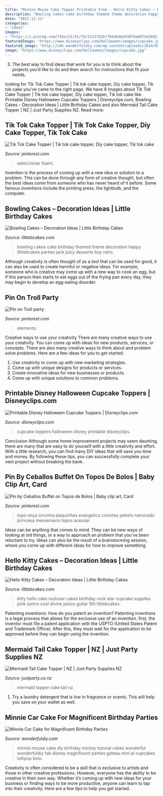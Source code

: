 ```yaml
---
title: "Minnie Mouse Cake Topper Printable Free - Hello Kitty Cakes – Decoration Ideas"
description: "Bowling cakes cake birthday themed theme decoration happy littlebcakes parties jack juicy desserts boy retro"
date: "2022-12-11"
categories:
- "ideas"
images:
- "https://i.pinimg.com/736x/51/51/76/5151762b77bdab46e938f9a80fda5692.jpg"
featuredImage: "https://www.disneyclips.com/Halloween/images/cupcake.jpg"
featured_image: "http://cdn.wonderfuldiy.com/wp-content/uploads/2014/09/Minnie-Mouse-Car-Cake-DIY.jpg"
image: "https://www.disneyclips.com/Halloween/images/cupcake.jpg"
---
```



3. The best way to find ideas that work for you is to think about the projects you’d like to do and then search for instructions that fit your needs.

	

		
looking for Tik Tok Cake Topper | Tik tok cake topper, Diy cake topper, Tik tok cake you've came to the right page. We have 8 Images about Tik Tok Cake Topper | Tik tok cake topper, Diy cake topper, Tik tok cake like Printable Disney Halloween Cupcake Toppers | Disneyclips.com, Bowling Cakes – Decoration Ideas | Little Birthday Cakes and also Mermaid Tail Cake Topper | NZ | Just Party Supplies NZ. Read more:
		
    
## Tik Tok Cake Topper | Tik Tok Cake Topper, Diy Cake Topper, Tik Tok Cake

<img loading=lazy src="https://i.pinimg.com/736x/ae/41/20/ae4120442201f7b0b603b00dacdacd25.jpg" onerror="this.onerror=null;this.src='https://tse2.mm.bing.net/th?id=OIP.jWyoNpiq7Ow1zZA6zTXoEAHaJx&amp;pid=15.1';" alt="Tik Tok Cake Topper | Tik tok cake topper, Diy cake topper, Tik tok cake">

_Source: pinterest.com_

>seleccionar foami. 

	

Invention is the process of coming up with a new idea or solution to a problem. This can be done through any form of creative thought, but often the best ideas come from someone who has never heard of it before. Some famous inventions include the printing press, the lightbulb, and the computer.

    
## Bowling Cakes – Decoration Ideas | Little Birthday Cakes

<img loading=lazy src="http://www.littlebcakes.com/wp-content/uploads/2014/01/Bowling-Cake-Ideas.jpg" onerror="this.onerror=null;this.src='https://tse2.mm.bing.net/th?id=OIP.jp42s8pSvw_Kjlv831RQMQHaJC&amp;pid=15.1';" alt="Bowling Cakes – Decoration Ideas | Little Birthday Cakes">

_Source: littlebcakes.com_

>bowling cakes cake birthday themed theme decoration happy littlebcakes parties jack juicy desserts boy retro. 

	

Although creativity is often thought of as a tool that can be used for good, it can also be used to create harmful or negative ideas. For example, someone who is creative may come up with a new way to cook an egg, but if this person then starts to eat eggs out of the frying pan every day, they may begin to develop an egg-eating disorder.

    
## Pin On Troll Party

<img loading=lazy src="https://i.pinimg.com/736x/51/51/76/5151762b77bdab46e938f9a80fda5692.jpg" onerror="this.onerror=null;this.src='https://tse4.mm.bing.net/th?id=OIP.movPQvi6_uF3ELeOoFEVqAHaFj&amp;pid=15.1';" alt="Pin on Troll party">

_Source: pinterest.com_

>elemento. 

	

Creative ways to use your creativity
There are many creative ways to use your creativity. You can come up with ideas for new products, services, or concepts. There are also many creative ways to think about and problem solve problems. Here are a few ideas for you to get started:
1) Use creativity to come up with new marketing strategies.
2) Come up with unique designs for products or services.
3) Create innovative ideas for new businesses or products.
4) Come up with unique solutions to common problems.

    
## Printable Disney Halloween Cupcake Toppers | Disneyclips.com

<img loading=lazy src="https://www.disneyclips.com/Halloween/images/cupcake.jpg" onerror="this.onerror=null;this.src='https://tse3.mm.bing.net/th?id=OIP.4LbbtwEJawaIrPokXQueFQAAAA&amp;pid=15.1';" alt="Printable Disney Halloween Cupcake Toppers | Disneyclips.com">

_Source: disneyclips.com_

>cupcake toppers halloween disney printable disneyclips. 

	

Conclusion
Although some home improvement projects may seem daunting, there are many that are easy to do yourself with a little creativity and effort. With a little research, you can find many DIY ideas that will save you time and money. By following these tips, you can successfully complete your next project without breaking the bank.

    
## Pin By Ceballos Buffet On Topos De Bolos | Baby Clip Art, Card

<img loading=lazy src="https://i.pinimg.com/originals/70/85/b7/7085b70676bc8366ddfb72454db2bdab.jpg" onerror="this.onerror=null;this.src='https://tse4.mm.bing.net/th?id=OIP.zOBYA3mMcRh3-B08E54sPgHaKs&amp;pid=15.1';" alt="Pin by Ceballos Buffet on Topos de Bolos | Baby clip art, Card">

_Source: pinterest.com_

>topo onça oncinha plaquinhas evangelico convites pebels namorado princesa mesversario topos acessar. 

	

Ideas can be anything that comes to mind. They can be new ways of looking at old things, or a way to approach an problem that you've been reluctant to try. Ideas can also be the result of a brainstorming session, where you come up with different ideas for how to improve something.

    
## Hello Kitty Cakes – Decoration Ideas | Little Birthday Cakes

<img loading=lazy src="http://www.littlebcakes.com/wp-content/uploads/2013/08/Picture-of-Hello-Kitty-Cake.jpg" onerror="this.onerror=null;this.src='https://tse1.mm.bing.net/th?id=OIP.C4kpL-ggP54Oqv3DsyZCZAHaKz&amp;pid=15.1';" alt="Hello Kitty Cakes – Decoration Ideas | Little Birthday Cakes">

_Source: littlebcakes.com_

>kitty hello cake rockstar cakes birthday rock star cupcake supplies pink sanrio cool divine janice guitar 5th littlebcakes. 

	

Patenting inventions: How do you patent an invention?
Patenting inventions is a legal process that allows for the exclusive use of an invention. first, the inventor must file a patent application with the USPTO (United States Patent and Trademark Office). After this, they must wait for the application to be approved before they can begin using the invention.

    
## Mermaid Tail Cake Topper | NZ | Just Party Supplies NZ

<img loading=lazy src="http://cdn.shopify.com/s/files/1/0402/2017/products/Mermaid-tail-cake-topper_grande.png?v=1532338608" onerror="this.onerror=null;this.src='https://tse1.mm.bing.net/th?id=OIP.prriFosaxZBIdoXBCjOMAgAAAA&amp;pid=15.1';" alt="Mermaid Tail Cake Topper | NZ | Just Party Supplies NZ">

_Source: justparty.co.nz_

>mermaid topper cake tail nz. 

	

1. Try a laundry detergent that is low in fragrance or scents. This will help you save on your wallet as well.

    
## Minnie Car Cake For Magnificent Birthday Parties

<img loading=lazy src="http://cdn.wonderfuldiy.com/wp-content/uploads/2014/09/Minnie-Mouse-Car-Cake-DIY.jpg" onerror="this.onerror=null;this.src='https://tse4.mm.bing.net/th?id=OIP.SfrbYBKmUhmIeq1E3Hm91wHaFj&amp;pid=15.1';" alt="Minnie Car Cake for Magnificent Birthday Parties">

_Source: wonderfuldiy.com_

>minnie mouse cake diy birthday mickey tutorial cakes wonderful wonderfuldiy fab disney magnificent parties gateau mini pl cupcakes lollipop bolo. 

	

Creativity is often considered to be a skill that is exclusive to artists and those in other creative professions. However, everyone has the ability to be creative in their own way. Whether it’s coming up with new ideas for your business or finding ways to be more productive, anyone can learn to tap into their creativity. Here are a few tips to help you get started.

